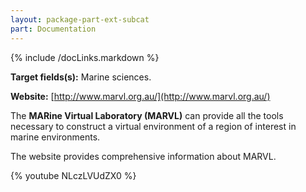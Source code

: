 ```yaml
---
layout: package-part-ext-subcat
part: Documentation
---
```

{% include /docLinks.markdown %}

**Target fields(s):** Marine sciences.

**Website:** [http://www.marvl.org.au/](http://www.marvl.org.au/)

The **MARine Virtual Laboratory (MARVL)** can provide all the tools necessary to construct a virtual environment of a region of interest in marine environments.

The website provides comprehensive information about MARVL.

{% youtube NLczLVUdZX0 %}
